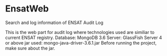 # EnsatWeb
Search and log information of ENSAT Audit Log

This is the web part for audit log where technologies used are similiar to current ENSAT registry.
Database: MongoDB 3.6
Server: GlassFish Server 4 or above
jar used: mongo-java-driver-3.6.1.jar
Before running the project, make sure about the jar.

